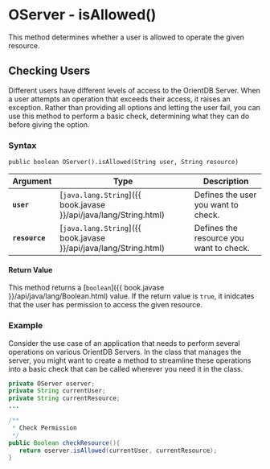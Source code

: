 
# OServer - isAllowed()

This method determines whether a user is allowed to operate the given resource.

## Checking Users

Different users have different levels of access to the OrientDB Server.  When a user attempts an operation that exceeds their access, it raises an exception.  Rather than providing all options and letting the user fail, you can use this method to perform a basic check, determining what they can do before giving the option.

### Syntax

```
public boolean OServer().isAllowed(String user, String resource)
```

| Argument | Type | Description |
|---|---|---|
| **`user`** | [`java.lang.String`]({{ book.javase }}/api/java/lang/String.html) | Defines the user you want to check. |
| **`resource`** | [`java.lang.String`]({{ book.javase }}/api/java/lang/String.html) | Defines the resource you want to check. |

#### Return Value

This method returns a [`boolean`]({{ book.javase }}/api/java/lang/Boolean.html) value.  If the return value is `true`, it inidcates that the user has permission to access the given resource.

### Example

Consider the use case of an application that needs to perform several operations on various OrientDB Servers.  In the class that manages the server, you might want to create a method to streamline these operations into a basic check that can be called wherever you need it in the class.

```java
private OServer oserver;
private String currentUser;
private String currentResource;
...

/**
 * Check Permission
 */
public Boolean checkResource(){
   return oserver.isAllowed(currentUser, currentResource);
}
```
